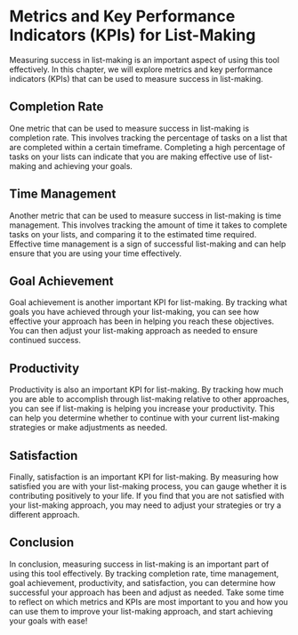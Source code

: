 Metrics and Key Performance Indicators (KPIs) for List-Making
==========================================================================================================

Measuring success in list-making is an important aspect of using this tool effectively. In this chapter, we will explore metrics and key performance indicators (KPIs) that can be used to measure success in list-making.

Completion Rate
---------------

One metric that can be used to measure success in list-making is completion rate. This involves tracking the percentage of tasks on a list that are completed within a certain timeframe. Completing a high percentage of tasks on your lists can indicate that you are making effective use of list-making and achieving your goals.

Time Management
---------------

Another metric that can be used to measure success in list-making is time management. This involves tracking the amount of time it takes to complete tasks on your lists, and comparing it to the estimated time required. Effective time management is a sign of successful list-making and can help ensure that you are using your time effectively.

Goal Achievement
----------------

Goal achievement is another important KPI for list-making. By tracking what goals you have achieved through your list-making, you can see how effective your approach has been in helping you reach these objectives. You can then adjust your list-making approach as needed to ensure continued success.

Productivity
------------

Productivity is also an important KPI for list-making. By tracking how much you are able to accomplish through list-making relative to other approaches, you can see if list-making is helping you increase your productivity. This can help you determine whether to continue with your current list-making strategies or make adjustments as needed.

Satisfaction
------------

Finally, satisfaction is an important KPI for list-making. By measuring how satisfied you are with your list-making process, you can gauge whether it is contributing positively to your life. If you find that you are not satisfied with your list-making approach, you may need to adjust your strategies or try a different approach.

Conclusion
----------

In conclusion, measuring success in list-making is an important part of using this tool effectively. By tracking completion rate, time management, goal achievement, productivity, and satisfaction, you can determine how successful your approach has been and adjust as needed. Take some time to reflect on which metrics and KPIs are most important to you and how you can use them to improve your list-making approach, and start achieving your goals with ease!
